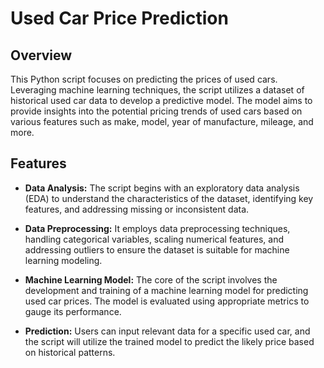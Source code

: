 # Used Car Price Prediction

## Overview

This Python script focuses on predicting the prices of used cars. Leveraging machine learning techniques, the script utilizes a dataset of historical used car data to develop a predictive model. The model aims to provide insights into the potential pricing trends of used cars based on various features such as make, model, year of manufacture, mileage, and more.

## Features

- **Data Analysis:** The script begins with an exploratory data analysis (EDA) to understand the characteristics of the dataset, identifying key features, and addressing missing or inconsistent data.

- **Data Preprocessing:** It employs data preprocessing techniques, handling categorical variables, scaling numerical features, and addressing outliers to ensure the dataset is suitable for machine learning modeling.

- **Machine Learning Model:** The core of the script involves the development and training of a machine learning model for predicting used car prices. The model is evaluated using appropriate metrics to gauge its performance.

- **Prediction:** Users can input relevant data for a specific used car, and the script will utilize the trained model to predict the likely price based on historical patterns.


